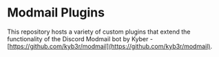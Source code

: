 # Modmail Plugins

This repository hosts a variety of custom plugins that extend the functionality of the Discord Modmail bot by Kyber - [https://github.com/kyb3r/modmail](https://github.com/kyb3r/modmail).